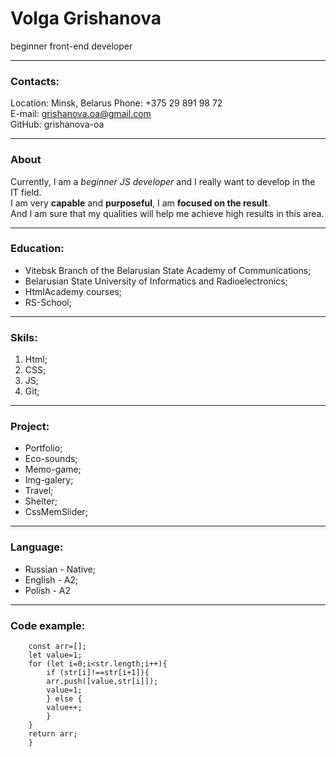 # Volga Grishanova

beginner front-end developer

---

### Contacts:

Location: Minsk, Belarus 
Phone: +375 29 891 98 72  
E-mail: grishanova.oa@gmail.com  
GitHub: grishanova-oa  

---

### About  

Currently, I am a *beginner JS developer* and I really want to develop in the IT field.  
I am very **capable** and **purposeful**, I am **focused on the result**.  
And I am sure that my qualities will help me achieve high results in this area.

---

### Education:

* Vitebsk Branch of the Belarusian State Academy of Communications;  
* Belarusian State University of Informatics and Radioelectronics;  
* HtmlAcademy courses;  
* RS-School;  

---

### Skils:

1. Html;  
2. CSS;  
3. JS;  
4. Git;  

---

### Project:

- Portfolio;  
- Eco-sounds;
- Memo-game;
- Img-galery;
- Travel;
- Shelter;
- CssMemSlider;

---

### Language:

- Russian - Native;  
- English - A2;  
- Polish - A2

---

### Code example:

```var runLengthEncoding = function(str){
    const arr=[];
    let value=1;
    for (let i=0;i<str.length;i++){
        if (str[i]!==str[i+1]){
        arr.push([value,str[i]]);
        value=1;
        } else {
        value++;
        }
    }
    return arr;
    }
```